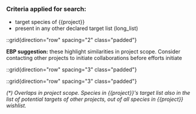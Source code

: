### Criteria applied for search:

<!-- :::grid{container direction="row" spacing="1" class="padded"}
::: -->

- target species of {{project}}
- present in any other declared target list (long_list)

::grid{direction="row" spacing="2" class="padded"}

**EBP suggestion:** these highlight similarities in project scope. Consider contacting other projects to initiate collaborations before efforts initiate


::grid{direction="row" spacing="3" class="padded"}

::grid{direction="row" spacing="3" class="padded"}

_(\*) Overlaps in project scope. Species in {{project}}'s target list also in the list of potential targets of other projects, out of all species in {{project}} wishlist._


